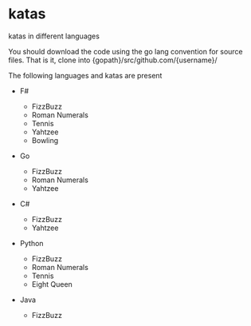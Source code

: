 # katas
katas in different languages

You should download the code using the go lang convention for source files. That is it, clone into {gopath}/src/github.com/{username}/

The following languages and katas are present

* F#
  * FizzBuzz
  * Roman Numerals
  * Tennis
  * Yahtzee
  * Bowling
  
* Go
  * FizzBuzz
  * Roman Numerals
  * Yahtzee

* C#
  * FizzBuzz
  * Yahtzee

* Python
  * FizzBuzz
  * Roman Numerals
  * Tennis
  * Eight Queen

* Java
  * FizzBuzz